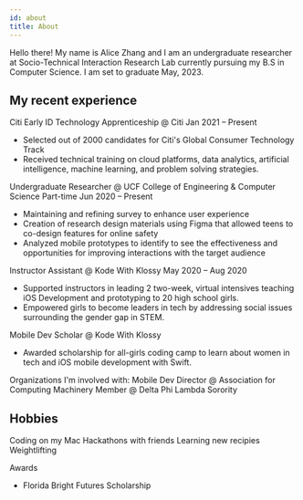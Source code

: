 ```yaml
---
id: about
title: About
---
```


Hello there! My name is Alice Zhang and I am an undergraduate researcher at Socio-Technical Interaction Research Lab currently pursuing my B.S in Computer Science. I am set to graduate May, 2023.

## My recent experience 
Citi Early ID Technology Apprenticeship @ Citi 
Jan 2021 – Present
- Selected out of 2000 candidates for Citi's Global Consumer Technology Track
- Received technical training on cloud platforms, data analytics, artificial intelligence, machine learning, and problem solving strategies.

Undergraduate Researcher @ UCF College of Engineering & Computer Science Part-time
Jun 2020 – Present
- Maintaining and refining survey to enhance user experience
- Creation of research design materials using Figma that allowed teens to co-design features for online safety
- Analyzed mobile prototypes to identify to see the effectiveness and opportunities for improving interactions with the target audience

Instructor Assistant @ Kode With Klossy
May 2020 – Aug 2020
- Supported instructors in leading 2 two-week, virtual intensives teaching iOS Development and prototyping to 20 high school girls.
- Empowered girls to become leaders in tech by addressing social issues surrounding the gender gap in STEM.

Mobile Dev Scholar @ Kode With Klossy
- Awarded scholarship for all-girls coding camp to learn about women in tech and iOS mobile development with Swift.

Organizations I'm involved with:
Mobile Dev Director @ Association for Computing Machinery
Member @ Delta Phi Lambda Sorority

## Hobbies
Coding on my Mac
Hackathons with friends
Learning new recipies
Weightlifting


Awards

- Florida Bright Futures Scholarship
